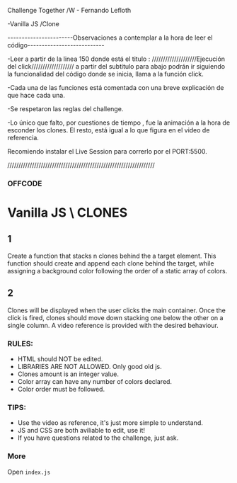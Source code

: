 Challenge Together /W - Fernando Lefloth

-Vanilla JS /Clone

-----------------------Observaciones a contemplar a la hora de leer el código---------------------------

-Leer a partir de la linea 150 donde está el titulo : ////////////////////Ejecución del click///////////////////
a partir del subtitulo para abajo podrán ir siguiendo la funcionalidad del código donde se inicia, llama a la función click.

-Cada una de las funciones está comentada con una breve explicación de que hace cada una.

-Se respetaron las reglas del challenge.

-Lo único que falto, por cuestiones de tiempo , fue la animación a la hora de esconder los clones. El resto, está igual a lo que figura en el video de referencia.

Recomiendo instalar el Live Session para correrlo por el PORT:5500.

//////////////////////////////////////////////////////////////////
### OFFCODE

# Vanilla JS \ CLONES

## 1
Create a function that stacks n clones behind the a target element.
This function should create and append each clone behind the target, while assigning a background color following
the order of a static array of colors.

## 2
Clones will be displayed when the user clicks the main container.
Once the click is fired, clones should move down stacking one below the other on a single column.
A video reference is provided with the desired behaviour.


### RULES:
* HTML should NOT be edited.
* LIBRARIES ARE NOT ALLOWED. Only good old js.
* Clones amount is an integer value.
* Color array can have any number of colors declared.
* Color order must be followed.


### TIPS:
* Use the video as reference, it's just more simple to understand.
* JS and CSS are both aviliable to edit, use it!
* If you have questions related to the challenge, just ask.

### More
Open `index.js`
